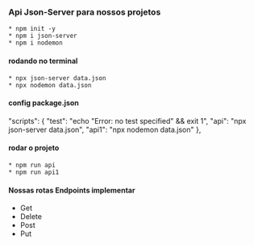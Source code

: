 ### Api Json-Server para nossos projetos
    * npm init -y
    * npm i json-server
    * npm i nodemon

#### rodando no terminal
    * npx json-server data.json
    * npx nodemon data.json

#### config package.json
"scripts": {
    "test": "echo \"Error: no test specified\" && exit 1",
    "api": "npx json-server data.json",
    "api1": "npx nodemon data.json"
},

#### rodar o projeto
    * npm run api
    * npm run api1

#### Nossas rotas Endpoints implementar
* Get
* Delete
* Post
* Put